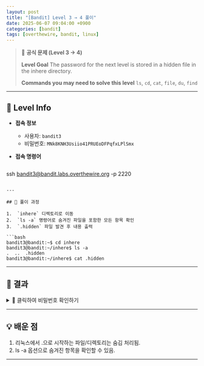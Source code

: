 ```yaml
---
layout: post
title: "[Bandit] Level 3 → 4 풀이"
date: 2025-06-07 09:04:00 +0900
categories: [bandit]
tags: [overthewire, bandit, linux]
---
```


> 📝 **공식 문제 (Level 3 → 4)**
>
> **Level Goal**
> The password for the next level is stored in a hidden file in the inhere directory.
>
> **Commands you may need to solve this level**
> `ls`, `cd`, `cat`, `file`, `du`, `find`

---

## 🔐 Level Info

- **접속 정보**
  - 사용자: `bandit3`
  - 비밀번호: `MNk8KNH3Usiio41PRUEoDFPqfxLPlSmx`

- **접속 명령어**

  ```bash
ssh bandit3@bandit.labs.overthewire.org -p 2220
  ```

---

## 🧪 풀이 과정

1.  `inhere` 디렉토리로 이동
2.  `ls -a` 명령어로 숨겨진 파일을 포함한 모든 항목 확인
3.  `.hidden` 파일 발견 후 내용 출력

```bash
bandit3@bandit:~$ cd inhere
bandit3@bandit:~/inhere$ ls -a
.  ..  .hidden
bandit3@bandit:~/inhere$ cat .hidden
```

---

## 🎯 결과

<details markdown="1">
<summary>👀 클릭하여 비밀번호 확인하기</summary>

```
2WmrDFRmJIq3IPxneAaMGhap0pFhF3NJ
```

</details>

---

## 💡 배운 점

1. 리눅스에서 .으로 시작하는 파일/디렉토리는 숨김 처리됨.
2. ls -a 옵션으로 숨겨진 항목을 확인할 수 있음.

---
